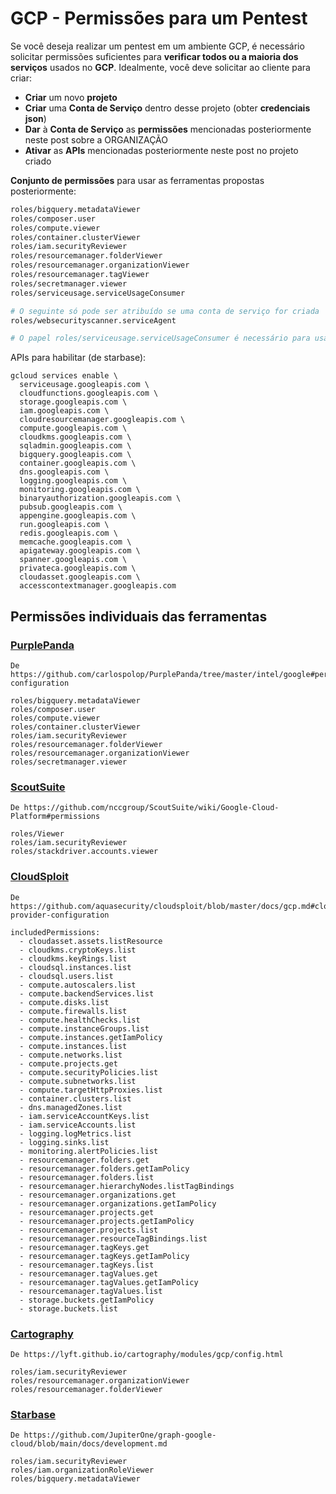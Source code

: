 # GCP - Permissões para um Pentest

Se você deseja realizar um pentest em um ambiente GCP, é necessário solicitar permissões suficientes para **verificar todos ou a maioria dos serviços** usados no **GCP**. Idealmente, você deve solicitar ao cliente para criar:

* **Criar** um novo **projeto**
* **Criar** uma **Conta de Serviço** dentro desse projeto (obter **credenciais json**)
* **Dar** à **Conta de Serviço** as **permissões** mencionadas posteriormente neste post sobre a ORGANIZAÇÃO
* **Ativar** as **APIs** mencionadas posteriormente neste post no projeto criado

**Conjunto de permissões** para usar as ferramentas propostas posteriormente:

```bash
roles/bigquery.metadataViewer
roles/composer.user
roles/compute.viewer
roles/container.clusterViewer
roles/iam.securityReviewer
roles/resourcemanager.folderViewer
roles/resourcemanager.organizationViewer
roles/resourcemanager.tagViewer
roles/secretmanager.viewer
roles/serviceusage.serviceUsageConsumer

# O seguinte só pode ser atribuído se uma conta de serviço for criada
roles/websecurityscanner.serviceAgent

# O papel roles/serviceusage.serviceUsageConsumer é necessário para usar o gcloud asset
```

APIs para habilitar (de starbase):

```
gcloud services enable \
  serviceusage.googleapis.com \
  cloudfunctions.googleapis.com \
  storage.googleapis.com \
  iam.googleapis.com \
  cloudresourcemanager.googleapis.com \
  compute.googleapis.com \
  cloudkms.googleapis.com \
  sqladmin.googleapis.com \
  bigquery.googleapis.com \
  container.googleapis.com \
  dns.googleapis.com \
  logging.googleapis.com \
  monitoring.googleapis.com \
  binaryauthorization.googleapis.com \
  pubsub.googleapis.com \
  appengine.googleapis.com \
  run.googleapis.com \
  redis.googleapis.com \
  memcache.googleapis.com \
  apigateway.googleapis.com \
  spanner.googleapis.com \
  privateca.googleapis.com \
  cloudasset.googleapis.com \
  accesscontextmanager.googleapis.com
```

## Permissões individuais das ferramentas

### [PurplePanda](https://github.com/carlospolop/PurplePanda/tree/master/intel/google)

```
De https://github.com/carlospolop/PurplePanda/tree/master/intel/google#permissions-configuration

roles/bigquery.metadataViewer
roles/composer.user
roles/compute.viewer
roles/container.clusterViewer
roles/iam.securityReviewer
roles/resourcemanager.folderViewer
roles/resourcemanager.organizationViewer
roles/secretmanager.viewer
```

### [ScoutSuite](https://github.com/nccgroup/ScoutSuite/wiki/Google-Cloud-Platform#permissions)

```
De https://github.com/nccgroup/ScoutSuite/wiki/Google-Cloud-Platform#permissions

roles/Viewer
roles/iam.securityReviewer
roles/stackdriver.accounts.viewer
```

### [CloudSploit](https://github.com/aquasecurity/cloudsploit/blob/master/docs/gcp.md#cloud-provider-configuration)

```
De https://github.com/aquasecurity/cloudsploit/blob/master/docs/gcp.md#cloud-provider-configuration

includedPermissions:
  - cloudasset.assets.listResource
  - cloudkms.cryptoKeys.list
  - cloudkms.keyRings.list
  - cloudsql.instances.list
  - cloudsql.users.list
  - compute.autoscalers.list
  - compute.backendServices.list
  - compute.disks.list
  - compute.firewalls.list
  - compute.healthChecks.list
  - compute.instanceGroups.list
  - compute.instances.getIamPolicy
  - compute.instances.list
  - compute.networks.list
  - compute.projects.get
  - compute.securityPolicies.list
  - compute.subnetworks.list
  - compute.targetHttpProxies.list
  - container.clusters.list
  - dns.managedZones.list
  - iam.serviceAccountKeys.list
  - iam.serviceAccounts.list
  - logging.logMetrics.list
  - logging.sinks.list
  - monitoring.alertPolicies.list
  - resourcemanager.folders.get
  - resourcemanager.folders.getIamPolicy
  - resourcemanager.folders.list
  - resourcemanager.hierarchyNodes.listTagBindings
  - resourcemanager.organizations.get
  - resourcemanager.organizations.getIamPolicy
  - resourcemanager.projects.get
  - resourcemanager.projects.getIamPolicy
  - resourcemanager.projects.list
  - resourcemanager.resourceTagBindings.list
  - resourcemanager.tagKeys.get
  - resourcemanager.tagKeys.getIamPolicy
  - resourcemanager.tagKeys.list
  - resourcemanager.tagValues.get
  - resourcemanager.tagValues.getIamPolicy
  - resourcemanager.tagValues.list
  - storage.buckets.getIamPolicy
  - storage.buckets.list
```

### [Cartography](https://lyft.github.io/cartography/modules/gcp/config.html)

```
De https://lyft.github.io/cartography/modules/gcp/config.html

roles/iam.securityReviewer
roles/resourcemanager.organizationViewer
roles/resourcemanager.folderViewer
```

### [Starbase](https://github.com/JupiterOne/graph-google-cloud/blob/main/docs/development.md)

```
De https://github.com/JupiterOne/graph-google-cloud/blob/main/docs/development.md

roles/iam.securityReviewer
roles/iam.organizationRoleViewer
roles/bigquery.metadataViewer
```